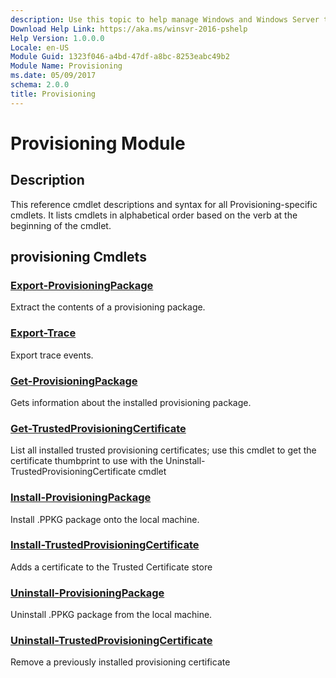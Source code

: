 ```yaml
---
description: Use this topic to help manage Windows and Windows Server technologies with Windows PowerShell.
Download Help Link: https://aka.ms/winsvr-2016-pshelp
Help Version: 1.0.0.0
Locale: en-US
Module Guid: 1323f046-a4bd-47df-a8bc-8253eabc49b2
Module Name: Provisioning
ms.date: 05/09/2017
schema: 2.0.0
title: Provisioning
---
```


# Provisioning Module
## Description
This reference cmdlet descriptions and syntax for all Provisioning-specific cmdlets. It lists cmdlets in alphabetical order based on the verb at the beginning of the cmdlet.

## provisioning Cmdlets
### [Export-ProvisioningPackage](Export-ProvisioningPackage.md)
Extract the contents of a provisioning package.

### [Export-Trace](Export-Trace.md)
Export trace events.

### [Get-ProvisioningPackage](Get-ProvisioningPackage.md)
Gets information about the installed provisioning package.

### [Get-TrustedProvisioningCertificate](Get-TrustedProvisioningCertificate.md)
List all installed trusted provisioning certificates; use this cmdlet to get the certificate thumbprint to use with the Uninstall-TrustedProvisioningCertificate cmdlet

### [Install-ProvisioningPackage](Install-ProvisioningPackage.md)
Install .PPKG package onto the local machine.

### [Install-TrustedProvisioningCertificate](Install-TrustedProvisioningCertificate.md)
Adds a certificate to the Trusted Certificate store

### [Uninstall-ProvisioningPackage](Uninstall-ProvisioningPackage.md)
Uninstall .PPKG package from the local machine.

### [Uninstall-TrustedProvisioningCertificate](Uninstall-TrustedProvisioningCertificate.md)
Remove a previously installed provisioning certificate
